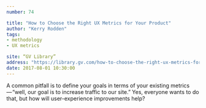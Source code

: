 ```yaml
---
number: 74

title: "How to Choose the Right UX Metrics for Your Product"
author: "Kerry Rodden"
tags:
- methodology
- UX metrics

site: “GV Library”
address: "https://library.gv.com/how-to-choose-the-right-ux-metrics-for-your-product-5f46359ab5be"
date: 2017-08-01 10:30:00
---
```


A common pitfall is to define your goals in terms of your existing metrics — “well, our goal is to increase traffic to our site.” Yes, everyone wants to do that, but how will user-experience improvements help?
